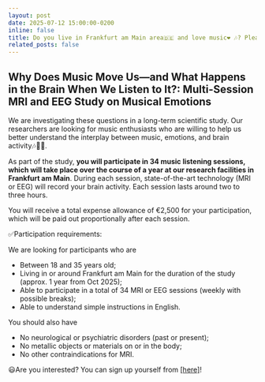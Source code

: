 ```yaml
---
layout: post
date: 2025-07-12 15:00:00-0200
inline: false
title: Do you live in Frankfurt am Main area🇩🇪 and love music❤️ 🎶? Please join our grand journey to reveal the mystery of music!
related_posts: false
---
```


<h2>Why Does Music Move Us—and What Happens in the Brain When We Listen to It?: Multi-Session MRI and EEG Study on Musical Emotions</h2>
 
We are investigating these questions in a long-term scientific study. Our researchers are looking for music enthusiasts who are willing to help us better understand the interplay between music, emotions, and brain activity🎶🧠🥲.
 
As part of the study, <b>you will participate in 34 music listening sessions, which will take place over the course of a year at our research facilities in Frankfurt am Main</b>. During each session, state-of-the-art technology (MRI or EEG) will record your brain activity. Each session lasts around two to three hours.
 
You will receive a total expense allowance of €2,500 for your participation, which will be paid out proportionally after each session.
 
✅Participation requirements:
 
We are looking for participants who are
- Between 18 and 35 years old;
- Living in or around Frankfurt am Main for the duration of the study (approx. 1 year from Oct 2025);
- Able to participate in a total of 34 MRI or EEG sessions (weekly with possible breaks);
- Able to understand simple instructions in English.
 
You should also have
- No neurological or psychiatric disorders (past or present);
- No metallic objects or materials on or in the body;
- No other contraindications for MRI.
 
😃Are you interested? You can sign up yourself from [[here]](https://study.ae.mpg.de/de/register/MusicEmotion)!
